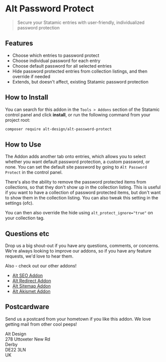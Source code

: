 # Alt Password Protect

> Secure your Statamic entries with user-friendly, individualized password protection

## Features

- Choose which entries to password protect
- Choose individual password for each entry
- Choose default password for all selected entries
- Hide password protected entries from collection listings, and then override if needed
- Extends, but doesn't affect, existing Statamic password protection

## How to Install

You can search for this addon in the `Tools > Addons` section of the Statamic control panel and click **install**, or run the following command from your project root:

``` bash
composer require alt-design/alt-password-protect
```

## How to Use

The Addon adds another tab onto entries, which allows you to select whether you want default password protection, a custom password, or none. You can set the default site password by going to `Alt Password Protect` in the control panel.

There's also the ability to remove the password protected items from collections, so that they don't show up in the collection listing. This is useful if you want to have a collection of password protected items, but don't want to show them in the collection listing. You can also tweak this setting in the settings (ofc).

You can then also override the hide using `alt_protect_ignore="true"` on your collection tag.

## Questions etc

Drop us a big shout-out if you have any questions, comments, or concerns. We're always looking to improve our addons, so if you have any feature requests, we'd love to hear them.

Also - check out our other addons!
- [Alt SEO Addon](https://github.com/alt-design/Alt-SEO-Addon)
- [Alt Redirect Addon](https://github.com/alt-design/Alt-Redirect-Addon)
- [Alt Sitemap Addon](https://github.com/alt-design/Alt-Sitemap-Addon)
- [Alt Akismet Addon](https://github.com/alt-design/Alt-Akismet-Addon)

## Postcardware

Send us a postcard from your hometown if you like this addon. We love getting mail from other cool peeps!

Alt Design  
278 Uttoxeter New Rd  
Derby  
DE22 3LN  
UK  

